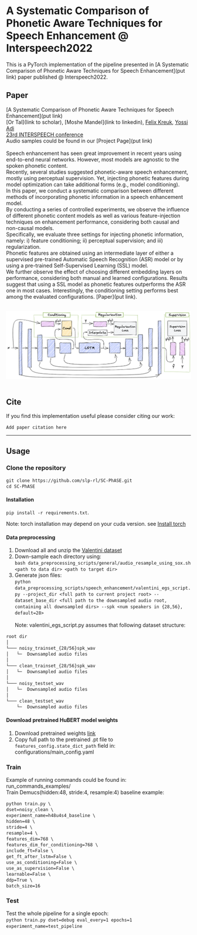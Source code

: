 # A Systematic Comparison of Phonetic Aware Techniques for Speech Enhancement @ Interspeech2022
This is a PyTorch implementation of the pipeline presented in [A Systematic Comparison of Phonetic Aware Techniques for Speech Enhancement](put link) 
paper published @ Interspeech2022.

## Paper
[A Systematic Comparison of Phonetic Aware Techniques for Speech Enhancement](put link)<br>
[Or Tal](link to scholar), [Moshe Mandel](link to linkedin), [Felix Kreuk](https://scholar.google.co.il/citations?user=UiERcYsAAAAJ&hl=en), [Yossi Adi](https://scholar.google.co.il/citations?user=4W-HuYYAAAAJ&hl=en)<br>
[23rd INTERSPEECH conference](https://interspeech2022.org/)<br>
Audio samples could be found in our [Project Page](put link)<br>
<br> 
Speech enhancement has seen great improvement in recent
years using end-to-end neural networks. However, most models are agnostic to the spoken phonetic content. <br> 
Recently, several studies suggested phonetic-aware speech enhancement,
mostly using perceptual supervision. 
Yet, injecting phonetic features during model optimization can take additional forms
(e.g., model conditioning). <br> 
In this paper, we conduct a systematic comparison between different methods of incorporating phonetic information in a speech enhancement model.<br> 
By conducting a series of controlled experiments, we observe the
influence of different phonetic content models as well as various feature-injection techniques on enhancement performance,
considering both causal and non-causal models. <br> 
Specifically, we evaluate three settings for injecting phonetic information,
namely: i) feature conditioning; ii) perceptual supervision; and
iii) regularization. <br> 
Phonetic features are obtained using an intermediate layer of either a supervised pre-trained Automatic
Speech Recognition (ASR) model or by using a pre-trained
Self-Supervised Learning (SSL) model. <br> 
We further observe the effect of choosing different embedding layers on performance,
considering both manual and learned configurations. 
Results suggest that using a SSL model as phonetic features outperforms the ASR one
in most cases. 
Interestingly, the conditioning setting performs best among the evaluated configurations.
[Paper](put link).<br><br>

![Pipeline overview](img/Architechture.png)
<br><br>
## Cite
If you find this implementation useful please consider citing our work:
```
Add paper citation here
```

---
## Usage

### Clone the repository
```
git clone https://github.com/slp-rl/SC-PhASE.git
cd SC-PhASE
```

#### Installation
`pip install -r requirements.txt`.

Note: torch installation may depend on your cuda version. see [Install torch](https://pytorch.org/get-started/locally/)

#### Data preprocessing
1. Download all and unzip the [Valentini dataset](https://datashare.ed.ac.uk/handle/10283/2791) 
2. Down-sample each directory using:<br>`bash data_preprocessing_scripts/general/audio_resample_using_sox.sh <path to data dir> <path to target dir>`
3. Generate json files:<br>`python data_preprocessing_scripts/speech_enhancement/valentini_egs_script.py --project_dir <full path to current project root> --dataset_base_dir <full path to the downsampled audio root, containing all downsampled dirs> --spk <num speakers in {28,56}, default=28>`
<br><br>
Note: valentini_egs_script.py assumes that following dataset structure:<br>
```
root dir
│
└─── noisy_trainset_{28/56}spk_wav
│   └─  Downsampled audio files
│
└─── clean_trainset_{28/56}spk_wav
│   └─  Downsampled audio files
│
└─── noisy_testset_wav
│   └─  Downsampled audio files
│
└─── clean_testset_wav
    └─  Downsampled audio files
```

#### Download pretrained HuBERT model weights
1. Download pretrained weights [link](https://github.com/facebookresearch/fairseq/blob/main/examples/hubert/README.md)
2. Copy full path to the pretrained .pt file to `features_config.state_dict_path` field in: configurations/main_config.yaml

### Train
Example of running commands could be found in: run_commands_examples/<br>
Train Demucs(hidden:48, stride:4, resample:4) baseline example:
```
python train.py \
dset=noisy_clean \
experiment_name=h48u4s4_baseline \
hidden=48 \
stride=4 \
resample=4 \
features_dim=768 \
features_dim_for_conditioning=768 \
include_ft=False \
get_ft_after_lstm=False \
use_as_conditioning=False \
use_as_supervision=False \
learnable=False \
ddp=True \
batch_size=16
```

### Test
Test the whole pipeline for a single epoch:<br>
`python train.py dset=debug eval_every=1 epochs=1 experiment_name=test_pipeline`

